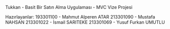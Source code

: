 Tukkan - Basit Bir Satın Alma Uygulaması - MVC Vize Projesi

Hazırlayanlar: 193301100 - Mahmut Alperen ATAR
               213301090 - Mustafa NAHSAN
               213301022 - İsmail SARITEKE
               213301069 - Yusuf Furkan UMUTLU
